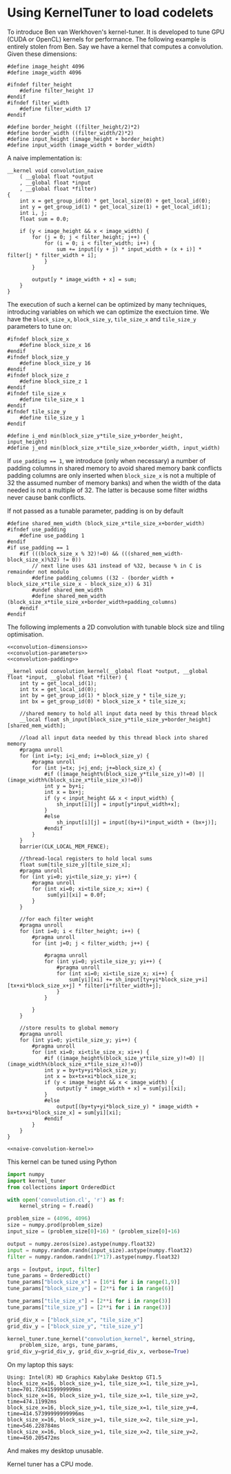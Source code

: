 # Using KernelTuner to load codelets

To introduce Ben van Werkhoven's kernel-tuner. It is developed to tune GPU (CUDA or OpenCL) kernels for performance. The following example is entirely stolen from Ben. Say we have a kernel that computes a convolution. Given these dimensions:

``` {.opencl #convolution-dimensions}
#define image_height 4096
#define image_width 4096

#ifndef filter_height
    #define filter_height 17
#endif
#ifndef filter_width
    #define filter_width 17
#endif

#define border_height ((filter_height/2)*2)
#define border_width ((filter_width/2)*2)
#define input_height (image_height + border_height)
#define input_width (image_width + border_width)
```

A naive implementation is:

``` {.opencl #naive-convolution-kernel}
__kernel void convolution_naive
    ( __global float *output
    , __global float *input
    , __global float *filter) 
{
    int x = get_group_id(0) * get_local_size(0) + get_local_id(0);
    int y = get_group_id(1) * get_local_size(1) + get_local_id(1);
    int i, j;
    float sum = 0.0;

    if (y < image_height && x < image_width) {
        for (j = 0; j < filter_height; j++) {
            for (i = 0; i < filter_width; i++) {
                sum += input[(y + j) * input_width + (x + i)] * filter[j * filter_width + i];
            }
        }

        output[y * image_width + x] = sum;
    }
}
```

The execution of such a kernel can be optimized by many techniques, introducing variables on which we can optimize the exectuion time. We have the `block_size_x`, `block_size_y`, `tile_size_x` and `tile_size_y` parameters to tune on:

``` {.opencl #convolution-parameters}
#ifndef block_size_x
    #define block_size_x 16
#endif
#ifndef block_size_y
    #define block_size_y 16
#endif
#ifndef block_size_z
    #define block_size_z 1
#endif
#ifndef tile_size_x
    #define tile_size_x 1
#endif
#ifndef tile_size_y
    #define tile_size_y 1
#endif

#define i_end min(block_size_y*tile_size_y+border_height, input_height)
#define j_end min(block_size_x*tile_size_x+border_width, input_width)
```

If `use_padding == 1`, we introduce (only when necessary) a number of padding columns in shared memory to avoid shared memory bank conflicts padding columns are only inserted when `block_size_x` is not a multiple of 32 the assumed number of memory banks) and when the width of the data needed is not a multiple of 32. The latter is because some filter widths never cause bank conflicts.
 
If not passed as a tunable parameter, padding is on by default

``` {.opencl #convolution-padding}
#define shared_mem_width (block_size_x*tile_size_x+border_width)
#ifndef use_padding
    #define use_padding 1
#endif
#if use_padding == 1
    #if (((block_size_x % 32)!=0) && (((shared_mem_width-block_size_x)%32) != 0))
        // next line uses &31 instead of %32, because % in C is remainder not modulo
        #define padding_columns ((32 - (border_width + block_size_x*tile_size_x - block_size_x)) & 31)
        #undef shared_mem_width
        #define shared_mem_width (block_size_x*tile_size_x+border_width+padding_columns)
    #endif
#endif
```

The following implements a 2D convolution with tunable block size and tiling optimisation.

``` {.opencl file=convolution.cl}
<<convolution-dimensions>>
<<convolution-parameters>>
<<convolution-padding>>

__kernel void convolution_kernel(__global float *output, __global float *input, __global float *filter) {
    int ty = get_local_id(1);
    int tx = get_local_id(0);
    int by = get_group_id(1) * block_size_y * tile_size_y;
    int bx = get_group_id(0) * block_size_x * tile_size_x;

    //shared memory to hold all input data need by this thread block
    __local float sh_input[block_size_y*tile_size_y+border_height][shared_mem_width];

    //load all input data needed by this thread block into shared memory
    #pragma unroll
    for (int i=ty; i<i_end; i+=block_size_y) {
        #pragma unroll
        for (int j=tx; j<j_end; j+=block_size_x) {
            #if ((image_height%(block_size_y*tile_size_y)!=0) || (image_width%(block_size_x*tile_size_x)!=0))
            int y = by+i;
            int x = bx+j;
            if (y < input_height && x < input_width) {
                sh_input[i][j] = input[y*input_width+x];
            }
            #else
                sh_input[i][j] = input[(by+i)*input_width + (bx+j)];
            #endif
        }
    }
    barrier(CLK_LOCAL_MEM_FENCE);

    //thread-local registers to hold local sums
    float sum[tile_size_y][tile_size_x];
    #pragma unroll
    for (int yi=0; yi<tile_size_y; yi++) {
        #pragma unroll
        for (int xi=0; xi<tile_size_x; xi++) {
             sum[yi][xi] = 0.0f;
        }
    }

    //for each filter weight
    #pragma unroll
    for (int i=0; i < filter_height; i++) {
        #pragma unroll
        for (int j=0; j < filter_width; j++) {

            #pragma unroll
            for (int yi=0; yi<tile_size_y; yi++) {   
                #pragma unroll
                for (int xi=0; xi<tile_size_x; xi++) {
                    sum[yi][xi] += sh_input[ty+yi*block_size_y+i][tx+xi*block_size_x+j] * filter[i*filter_width+j];
                }
            }

        }
    }

    //store results to global memory
    #pragma unroll
    for (int yi=0; yi<tile_size_y; yi++) {   
        #pragma unroll
        for (int xi=0; xi<tile_size_x; xi++) {
            #if ((image_height%(block_size_y*tile_size_y)!=0) || (image_width%(block_size_x*tile_size_x)!=0))
            int y = by+ty+yi*block_size_y;
            int x = bx+tx+xi*block_size_x;
            if (y < image_height && x < image_width) {
                output[y * image_width + x] = sum[yi][xi];
            }
            #else
                output[(by+ty+yi*block_size_y) * image_width + bx+tx+xi*block_size_x] = sum[yi][xi];
            #endif
        }
    }
}

<<naive-convolution-kernel>>
```

This kernel can be tuned using Python

``` {.py file=tune-convolution.py}
import numpy
import kernel_tuner
from collections import OrderedDict

with open('convolution.cl', 'r') as f:
    kernel_string = f.read()

problem_size = (4096, 4096)
size = numpy.prod(problem_size)
input_size = (problem_size[0]+16) * (problem_size[0]+16)

output = numpy.zeros(size).astype(numpy.float32)
input = numpy.random.randn(input_size).astype(numpy.float32)
filter = numpy.random.randn(17*17).astype(numpy.float32)

args = [output, input, filter]
tune_params = OrderedDict()
tune_params["block_size_x"] = [16*i for i in range(1,9)]
tune_params["block_size_y"] = [2**i for i in range(6)]

tune_params["tile_size_x"] = [2**i for i in range(3)]
tune_params["tile_size_y"] = [2**i for i in range(3)]

grid_div_x = ["block_size_x", "tile_size_x"]
grid_div_y = ["block_size_y", "tile_size_y"]

kernel_tuner.tune_kernel("convolution_kernel", kernel_string,
    problem_size, args, tune_params,
grid_div_y=grid_div_y, grid_div_x=grid_div_x, verbose=True)
```

On my laptop this says:

```
Using: Intel(R) HD Graphics Kabylake Desktop GT1.5
block_size_x=16, block_size_y=1, tile_size_x=1, tile_size_y=1, time=701.7264159999999ms
block_size_x=16, block_size_y=1, tile_size_x=1, tile_size_y=2, time=474.11992ms
block_size_x=16, block_size_y=1, tile_size_x=1, tile_size_y=4, time=414.57399999999996ms
block_size_x=16, block_size_y=1, tile_size_x=2, tile_size_y=1, time=546.228784ms
block_size_x=16, block_size_y=1, tile_size_x=2, tile_size_y=2, time=450.205472ms
```

And makes my desktop unusable.

Kernel tuner has a CPU mode.
